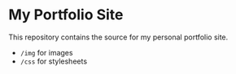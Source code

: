 # My Portfolio Site

This repository contains the source for my personal portfolio site.
- `/img` for images
- `/css` for stylesheets
